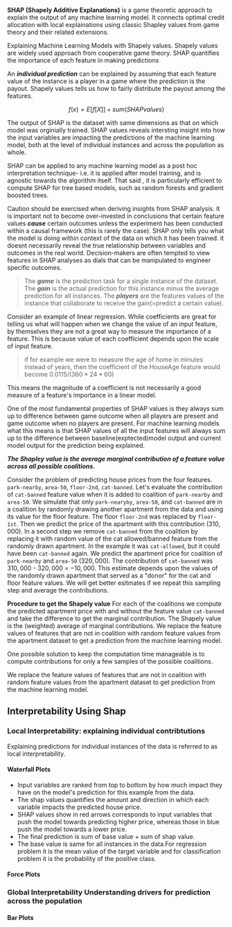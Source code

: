 **SHAP (Shapely Additive Explanations)** is a game theoretic approach to explain the output of any machine learning model. It connects optimal credit allocation with local explainations using classic Shapley values from game theory and their related extensions.

Explaining Machine Learning Models with Shapely values. Shapely values are widely used approach from cooperative game theory. SHAP quantifies the importance of each feature in making predictions

An _**individual prediction**_ can be explained by assuming that each feature value of the instance is a player in a game where the prediction is the payout. Shapely values tells us how to fairly distribute the payout among the features.

$$
f(x) = E[f[X]] + sum(SHAP values)
$$

The output of SHAP is the dataset with same dimensions as that on which model was orginially trained. SHAP values reveals intersting insight into how the input variables are impacting the predictions of the machine learning model, both at the level of individual instances and across the population as whole.

SHAP can be applied to any machine learning model as a post hoc interpretation technique- i.e. it is applied after model training, and is agnostic towards the algorithm itself. That said , it is particularly efficient to compute SHAP for tree based models, such as random forests and gradient boosted trees.

Caution should be exercised when deriving insights from SHAP analysis. It is important not to become over-invested in conclusions that certain feature values _**cause**_ certain outcomes unless the experiment has been conducted within a causal framework (this is rarely the case). SHAP only tells you what the model is doing within context of the data on which it has been trained. it doesnt necessarily reveal the true relationship between variables and outcomes in the real world. Decision-makers are often tempted to view features in SHAP analyses as dials that can be manipulated to engineer specific outcomes.

> The _**game**_ is the prediction task for a single instance of the dataset. The _**gain**_ is the actual prediction for this instance minus the average prediction for all instances. The _**players**_ are the features values of the instance that collaborate to receive the gain(=predict a certain value).

Consider an example of linear regression. While coefficients are great for telling us what will happen when we change the value of an input feature, by themselves they are not a great way to measure the importance of a feature. This is because value of each coefficient depends upon the scale of input feature.

> if for example we were to measure the age of home in minutes instead of years, then the coefficient of the HouseAge feature would become $0.0115 /(360*24*60)$

This means the magnitude of a coefficient is not necessarily a good measure of a feature's importance in a linear model.

One of the most fundamental properties of SHAP values is they always sum up to difference between game outcome when all players are present and game outcome when no players are present. For machine learning models what this means is that SHAP values of all the input features will always sum up to the difference between baseline(exptected)model output and current model output for the prediction being explained.

_**The Shapley value is the average marginal contribution of a feature value across all possible coalitions.**_

Consider the problem of predicting house prices from the four features. `park-nearby`, `area-50`, `floor-2nd`, `cat-banned`. Let's evaluate the contribution of `cat-banned` feature value when it is added to coalition of `park-nearby` and `area-50`.  We simulate that only `park-nearyby`, `area-50`, and `cat-banned` are in a coalition by randomly drawing another apartment from the data and using its value for the floor feature. The floor `floor-2nd` was replaced by `floor-1st`. Then we predict the price of the apartment with this contribution ($310,000$). In a second step we remove `cat-banned` from the coalition by replacing it with random value of the cat allowed/banned feature from the randomly drawn apartment. In the example it was `cat-allowed`, but it could have been `cat-banned` again. We predict the apartment price for coalition of `park-nearby` and `area-50` ($320,000$). The contribution of `cat-banned` was $310,000$ - $320,000$ = $-10,000$. This estimate depends upon the values of the randomly drawn apartment that served as a "donor" for the cat and floor feature values. We will get better esitmates if we repeat this sampling step  and average the contributions.

**Procedure to get the Shapely value** For each of the coalitions we compute the predicted apartment price with and without the feature value `cat-banned` and take the difference to get the marginal contribution. The Shapely value is the (weighted) average of marginal contributions. We replace the feature values of features that are not in coalition with random feature values from the apartment dataset to get a prediction from the machine learning model.

One possible solution to keep the computation time manageable is to compute contributions for only a few samples of the possible coalitions.

We replace the feature values of features that are not in coalition with random feature values from the apartment dataset to get prediction from the machine learning model.

## Interpretability Using Shap
### Local Interpretability: explaining individual contribtutions
Explaining predictions for individual instances of the data is referred to as local interpretability.

#### Waterfall Plots
- Input variables are ranked from top to bottom by how much impact they have on the model's prediction for this example from the data.
- The shap values quantifies the amount and direction in which each variable impacts the predicted house price.
- SHAP values show in red arrows corresponds to input variables that push the model towards predicting higher price, whereas those in blue push the model towards a lower price.
- The final prediction is sum of base value + sum of shap value.
- The base value is same for all instances in the data.For regression problem it is the mean value of the target variable and for classification problem it is the probability of the positive class.

#### Force Plots

### Global Interpretability Understanding drivers for prediction across the population
#### Bar Plots
